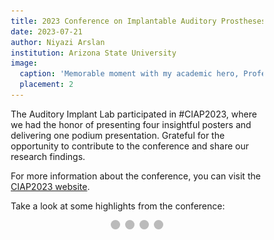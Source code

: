```yaml
---
title: 2023 Conference on Implantable Auditory Prostheses
date: 2023-07-21
author: Niyazi Arslan
institution: Arizona State University
image:
  caption: 'Memorable moment with my academic hero, Professor Shannon'
  placement: 2 
---  
```


The Auditory Implant Lab participated in #CIAP2023, where we had the honor of presenting four insightful posters and delivering one podium presentation. Grateful for the opportunity to contribute to the conference and share our research findings.

For more information about the conference, you can visit the [CIAP2023 website](http://www.ciaphome.org/programs.html).

Take a look at some highlights from the conference:

<!-- Slideshow container -->
<div class="slideshow-container">

  <!-- Full-width images with number and caption text -->
  <div class="mySlides fade" onclick="toggleSlideshow()">
    <div class="numbertext">1 / 4</div>
    <img src="./CIAP1.png" style="width:100%">
    <div class="text"></div>
  </div>

  <div class="mySlides fade onclick="toggleSlideshow()">
    <div class="numbertext">2 / 4</div>
    <img src="./CIAP2.png" style="width:100%">
    <div class="text"></div>
  </div>

  <div class="mySlides fade onclick="toggleSlideshow()"">
    <div class="numbertext">3 / 4</div>
    <img src="./CIAP3.png" style="width:100%">
    <div class="text"></div>
  </div>
  
  <div class="mySlides fade onclick="toggleSlideshow()"">
    <div class="numbertext">4 / 4</div>
    <img src="./CIAP4.png" style="width:100%">
    <div class="text"></div>
  </div> 
</div>

<!-- The dots/circles -->
<div style="text-align:center">
  <span class="dot"></span> 
  <span class="dot"></span> 
  <span class="dot"></span> 
  <span class="dot"></span> 
</div>

<style>
* {box-sizing:border-box}

/* Slideshow container */
.slideshow-container {
  max-width: 1000px;
  position: relative;
  margin: auto;
}

.mySlides {
  display: none;
  position: relative;
  width: 100%;
  height: 500px;
}

/* Number text (1/3 etc) */
.numbertext {
  color: #f2f2f2;
  font-size: 12px;
  padding: 8px 12px;
  position: absolute;
  top: 0;
}

/* The dots/bullets/indicators */
.dot {
  cursor: pointer;
  height: 15px;
  width: 15px;
  margin: 0 2px;
  background-color: #bbb;
  border-radius: 50%;
  display: inline-block;
  transition: background-color 1s ease;
}

.active, .dot:hover {
  background-color: #717171;
}

/* Fading animation */
.fade {
  -webkit-animation-name: fade;
  -webkit-animation-duration: 4s;
  animation-name: fade;
  animation-duration: 4s;
}

@-webkit-keyframes fade {
  from {opacity: .4} 
  to {opacity: 1}
}

@keyframes fade {
  from {opacity: .4} 
  to {opacity: 1}
}
</style>


<script>
  let slideIndex = 0;
  showSlides();

  function showSlides() {
    let i;
    let slides = document.getElementsByClassName("mySlides");
    let dots = document.getElementsByClassName("dot");
    for (i = 0; i < slides.length; i++) {
      slides[i].style.display = "none";  
    }
    slideIndex++;
    if (slideIndex > slides.length) {slideIndex = 1}    
    for (i = 0; i < dots.length; i++) {
      dots[i].className = dots[i].className.replace(" active", "");
    }
    slides[slideIndex-1].style.display = "block";  
    dots[slideIndex-1].className += " active";
    setTimeout(showSlides, 4000); // Change image every 4 seconds
  }
</script>
